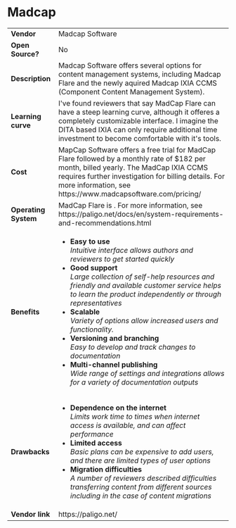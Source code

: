 # Madcap
<table>
  <tr>
    <td><b>Vendor</td>
    <td>Madcap Software</td>
  </tr>
  <tr>
    <td><b>Open Source?</td>
    <td>No</td>
  </tr>
  <tr>
    <td><b>Description</td>
    <td>Madcap Software offers several options for content management systems, including Madcap Flare and the newly aquired Madcap IXIA CCMS (Component Content Management System).   </td>
  </tr> 
  <tr>
    <td><b>Learning curve</td>
    <td>I've found reviewers that say MadCap Flare can have a steep learning curve, although it offeres a completely customizable interface. I imagine the DITA based IXIA can only require additional time investment to become comfortable with it's tools.</td>
  </tr> 
  <tr>
    <td><b>Cost</td>
    <td>MapCap Software offers a free trial for MadCap Flare followed by a monthly rate of $182 per month, billed yearly. The MadCap IXIA CCMS requires further investigation for billing details. For more information,  see https://www.madcapsoftware.com/pricing/</td>
  </tr>
  <tr>
    <td><b>Operating System</td>
    <td>MadCap Flare is . For more information, see https://paligo.net/docs/en/system-requirements-and-recommendations.html </td>
  </tr> 
  <tr>
    <td><b>Benefits</td>
  <td>
    <ul>
      <li><b>Easy to use</b><br><i>Intuitive interface allows authors and reviewers to get started quickly</i></li>
      <li><b>Good support </b><br><i>Large collection of self-help resources and friendly and available customer service helps to learn the product independently or through representatives </i></li>
	  <li><b>Scalable</b><br><i>Variety of options allow increased users and functionality.</i></li> 
	  <li><b>Versioning and branching</b> <br><i>Easy to develop and track changes to documentation</i></li>
      <li><b>Multi-channel publishing</b><br><i>Wide range of settings and integrations allows for a variety of documentation outputs</li>
    </ul>
  </td>
</tr>
<tr>
  <td><b>Drawbacks</td>
  <td>
    <ul>
      <li><b>Dependence on the internet</b><br><i>Limits work time to times when internet access is available, and can affect performance</i></li>
      <li><b>Limited access</b><br><i>Basic plans can be expensive to add users, and there are limited types of user options</i></li>
      <li><b>Migration difficulties</b><br><i>A number of reviewers described difficulties transferring content from different sources including in the case of content migrations </i></li>
    </ul>
  </td> 
</tr>
<tr>
  <td><b>Vendor link</td>
  <td>https://paligo.net/</td>
</tr>
</table>
